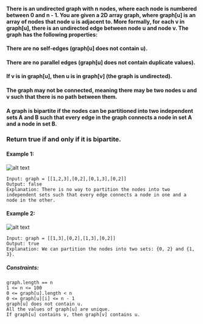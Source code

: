 #### There is an undirected graph with n nodes, where each node is numbered between 0 and n - 1. You are given a 2D array graph, where graph[u] is an array of nodes that node u is adjacent to. More formally, for each v in graph[u], there is an undirected edge between node u and node v. The graph has the following properties:

#### There are no self-edges (graph[u] does not contain u).
#### There are no parallel edges (graph[u] does not contain duplicate values).
#### If v is in graph[u], then u is in graph[v] (the graph is undirected).
#### The graph may not be connected, meaning there may be two nodes u and v such that there is no path between them.
#### A graph is bipartite if the nodes can be partitioned into two independent sets A and B such that every edge in the graph connects a node in set A and a node in set B.

### Return true if and only if it is bipartite.


#### Example 1:

![alt text](https://assets.leetcode.com/uploads/2020/10/21/bi2.jpg)
```
Input: graph = [[1,2,3],[0,2],[0,1,3],[0,2]]
Output: false
Explanation: There is no way to partition the nodes into two independent sets such that every edge connects a node in one and a node in the other.
```

#### Example 2:

![alt text](https://assets.leetcode.com/uploads/2020/10/21/bi1.jpg)
```
Input: graph = [[1,3],[0,2],[1,3],[0,2]]
Output: true
Explanation: We can partition the nodes into two sets: {0, 2} and {1, 3}.
```

##### Constraints:
```
graph.length == n
1 <= n <= 100
0 <= graph[u].length < n
0 <= graph[u][i] <= n - 1
graph[u] does not contain u.
All the values of graph[u] are unique.
If graph[u] contains v, then graph[v] contains u.
```
